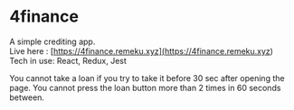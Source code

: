 # 4finance

A simple crediting app.  
Live here : [https://4finance.remeku.xyz](<https://4finance.remeku.xyz>)  
Tech in use: React, Redux, Jest  


You cannot take a loan if you try to take it before 30 sec after opening the page.
You cannot press the loan button more than 2 times in 60 seconds between.
